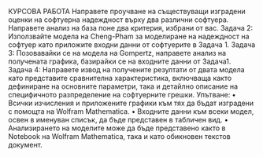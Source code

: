 КУРСОВА РАБОТА Направете проучване на съществуващи изградени оценки на софтуерна надеждност върху два различни софтуера. Направете анализ на база поне два критерия, избрани от вас. Задача 2: Използвайте модела на Cheng-Pham за моделиране на надеждност на софтуер като приложите входни данни от софтуерите в Задача 1. Задача 3: Позовавайки се на модела на Gompertz, направете анализ на получената графика, базирайки се на входните данни от Задача1. Задача 4: Направете извод на получените резултати от двата модела като представите сравнителна характеристика, включваща както дефиниране на основните параметри, така и детайлно описание на специфичното разпределение на софтуерните грешки. Упътване: • Всички изчисления и приложените графики към тях да бъдат изградени с помощта на Wolfram Mathematica. • Входните данни към всеки модел, освен в именуван списък, да бъде представен в табличен вид. • Анализирането на моделите може да бъде представено както в Notebook на Wolfram Mathematica, така и като обикновен текстов документ.
